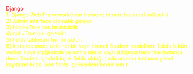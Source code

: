<font style="color:red">Django </font><br>
<font style="color:yellow">1) Django Web Framework(hem frontend hemde backend kullanılır) </font><br>
<font style="color:yellow">2) Admin intarface otomatik geliyor</font><br>
<font style="color:yellow">3) blank=True boş bırakılabilir</font><br>
<font style="color:yellow">4) null=True null gelebilir </font><br>
<font style="color:yellow">5) fields tablodaki her bir sutun </font><br>
<font style="color:yellow">6) instance modeldeki her bir kayıt örenek Student modelinde 1 defa bütün verileri kayıt ettiğimizde ve sonra tekrar kayıt aldığımız herbirine instance denir Student içinde birçok fields olduğunuda unutma instance genel kayıtların hepsi iken fields içerisindeki herbir sutun </font><br>